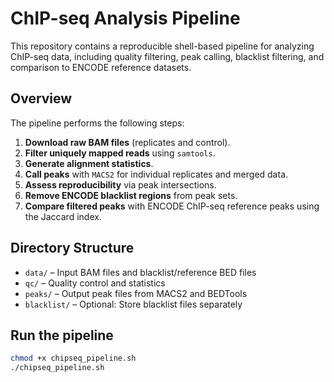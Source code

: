 # ChIP-seq Analysis Pipeline
This repository contains a reproducible shell-based pipeline for analyzing ChIP-seq data, including quality filtering, peak calling, blacklist filtering, and comparison to ENCODE reference datasets.

## Overview
The pipeline performs the following steps:
1. **Download raw BAM files** (replicates and control).
2. **Filter uniquely mapped reads** using `samtools`.
3. **Generate alignment statistics**.
4. **Call peaks** with `MACS2` for individual replicates and merged data.
5. **Assess reproducibility** via peak intersections.
6. **Remove ENCODE blacklist regions** from peak sets.
7. **Compare filtered peaks** with ENCODE ChIP-seq reference peaks using the Jaccard index.

## Directory Structure
- `data/` – Input BAM files and blacklist/reference BED files
- `qc/` – Quality control and statistics
- `peaks/` – Output peak files from MACS2 and BEDTools
- `blacklist/` – Optional: Store blacklist files separately

## Run the pipeline 
```bash
chmod +x chipseq_pipeline.sh
./chipseq_pipeline.sh
```

